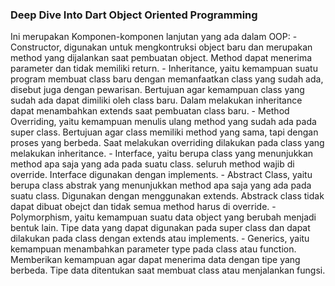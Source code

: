 ### Deep Dive Into Dart Object Oriented Programming

Ini merupakan Komponen-komponen lanjutan yang ada dalam OOP:
    - Constructor, digunakan untuk mengkontruksi object baru dan merupakan method yang dijalankan saat pembuatan object. Method dapat menerima parameter dan tidak memiliki return.
    - Inheritance, yaitu kemampuan suatu program membuat class baru dengan memanfaatkan class yang sudah ada, disebut juga dengan pewarisan. Bertujuan agar kemampuan class yang sudah ada dapat dimiliki oleh class baru. Dalam melakukan inheritance dapat menambahkan extends saat pembuatan class baru.
    - Method Overriding, yaitu kemampuan menulis ulang method yang sudah ada pada super class. Bertujuan agar class memiliki method yang sama, tapi dengan proses yang berbeda. Saat melakukan overriding dilakukan pada class yang  melakukan inheritance.
    - Interface, yaitu berupa class yang menunjukkan method apa saja yang ada pada suatu class. seluruh method wajib di override. Interface digunakan dengan implements.
    - Abstract Class, yaitu berupa class abstrak yang menunjukkan method apa saja yang ada pada suatu class. Digunakan dengan menggunakan extends. Abstrack class tidak dapat dibuat obejct dan tidak semua method harus di override.
    - Polymorphism, yaitu kemampuan suatu data object yang berubah menjadi bentuk lain. Tipe data yang dapat digunakan pada super class dan dapat dilakukan pada class dengan extends atau implements.
    - Generics, yaitu kemampuan menambahkan parameter type pada class atau function. Memberikan kemampuan  agar dapat menerima data dengan tipe yang berbeda. Tipe data ditentukan saat membuat class atau menjalankan fungsi.